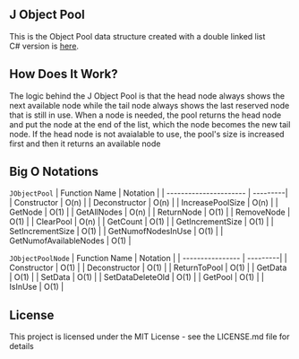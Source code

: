## J Object Pool
This is the Object Pool data structure created with a double linked list\
C# version is [here](https://github.com/cemalaydeniz/j-object-pool-csharp).

## How Does It Work?
The logic behind the J Object Pool is that the head node always shows the next available node while the tail node always shows the last reserved node that is still in use. When a node is needed, the pool returns the head node and put the node at the end of the list, which the node becomes the new tail node. If the head node is not avaialable to use, the pool's size is increased first and then it returns an available node

## Big O Notations
`JObjectPool`
| Function Name          | Notation |
| ---------------------- | ---------|
| Constructor            | O(n)     |
| Deconstructor          | O(n)     |
| IncreasePoolSize       | O(n)     |
| GetNode                | O(1)     |
| GetAllNodes            | O(n)     |
| ReturnNode             | O(1)     |
| RemoveNode             | O(1)     |
| ClearPool              | O(n)     |
| GetCount               | O(1)     |
| GetIncrementSize       | O(1)     |
| SetIncrementSize       | O(1)     |
| GetNumofNodesInUse     | O(1)     |
| GetNumofAvailableNodes | O(1)     |

`JObjectPoolNode`
| Function Name    | Notation |
| ---------------- | ---------|
| Constructor      | O(1)     |
| Deconstructor    | O(1)     |
| ReturnToPool     | O(1)     |
| GetData          | O(1)     |
| SetData          | O(1)     |
| SetDataDeleteOld | O(1)     |
| GetPool          | O(1)     |
| IsInUse          | O(1)     |

## License
This project is licensed under the MIT License - see the LICENSE.md file for details
